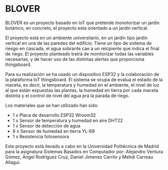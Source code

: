 # BLOVER

BLOVER es un proyecto basado en IoT que pretende monotorizar un jardín botánico, en concreto,
el proyecto esta orientado a un jardín vertical.

El proyecto está en un ambiente universitarío, en un jardín tipo jardín vertical en una de las 
paredes del edificio. Tiene un tipo de sistema de riesgo en cascada, el agua sobrante cae a un 
reicpiente que indica el final de riego. El proyecto planteado tratrá de monitorizar todas las
variables necesarias, y de hacer uso de las distintas alertas que proporciona thingsboard.

Para su realización se ha usado un dispositivo ESP32 y la colaboración de la plataforma IoT thingsboard. 
El sistema se ocupa de evalua el estado de la maceta, es decir, la temperatura y humedad en el ambiente, 
el nivel de luz al que están expuestas las plantas, la humedad en tierra por cada maceta distinta y el control
de nivel del agua pra la parada de riego.

Los materiales que se han utilizado han sido:
  - 1 x Placa de desarrollo ESP32 Wroom32
  - 1 x Sensor de temperatura y humedad en aire DHT22
  - 1 x Sensor de detección de agua 
  - 6 x Sensor de humedad en tierra YL-69
  - 1 x Resistencia fotosensora

Este proyecto está llevado a cabo en la Universidad Politécnica de Madrid para la asignatura
Sistemas Basados en Computador por: 
Alejandro Ventura Gómez, Ángel Rodríguez Cruz, Daniel Jimenez Carrilo y Mehdi Carreau Allagui.
